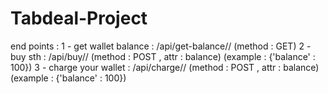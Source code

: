 # Tabdeal-Project

end points :
1 - get wallet balance : /api/get-balance/<pk>/ (method : GET)
2 - buy sth : /api/buy/<pk>/ (method : POST , attr : balance) (example : {'balance' : 100})
3 - charge your wallet : /api/charge/<pk>/ (method : POST , attr : balance) (example : {'balance' : 100})
